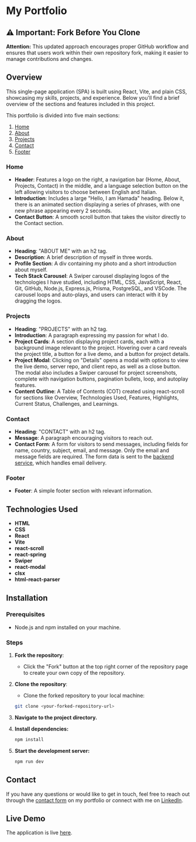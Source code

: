 # My Portfolio

## ⚠️ Important: Fork Before You Clone

**Attention:** This updated approach encourages proper GitHub workflow and ensures that users work within their own repository fork, making it easier to manage contributions and changes.

## Overview

This single-page application (SPA) is built using React, Vite, and plain CSS, showcasing my skills, projects, and experience. Below you'll find a brief overview of the sections and features included in this project.

This portfolio is divided into five main sections:

1. [Home](#home)
2. [About](#about)
3. [Projects](#projects)
4. [Contact](#contact)
5. [Footer](#footer)

### Home

- **Header**: Features a logo on the right, a navigation bar (Home, About, Projects, Contact) in the middle, and a language selection button on the left allowing visitors to choose between English and Italian.
- **Introduction**: Includes a large "Hello, I am Hamada" heading. Below it, there is an animated section displaying a series of phrases, with one new phrase appearing every 2 seconds.
- **Contact Button**: A smooth scroll button that takes the visitor directly to the Contact section.

### About

- **Heading**: "ABOUT ME" with an h2 tag.
- **Description**: A brief description of myself in three words.
- **Profile Section**: A div containing my photo and a short introduction about myself.
- **Tech Stack Carousel**: A Swiper carousel displaying logos of the technologies I have studied, including HTML, CSS, JavaScript, React, Git, GitHub, Node.js, Express.js, Prisma, PostgreSQL, and VSCode. The carousel loops and auto-plays, and users can interact with it by dragging the logos.

### Projects

- **Heading**: "PROJECTS" with an h2 tag.
- **Introduction**: A paragraph expressing my passion for what I do.
- **Project Cards**: A section displaying project cards, each with a background image relevant to the project. Hovering over a card reveals the project title, a button for a live demo, and a button for project details.
- **Project Modal**: Clicking on "Details" opens a modal with options to view the live demo, server repo, and client repo, as well as a close button. The modal also includes a Swiper carousel for project screenshots, complete with navigation buttons, pagination bullets, loop, and autoplay features.
- **Content Outline**: A Table of Contents (COT) created using react-scroll for sections like Overview, Technologies Used, Features, Highlights, Current Status, Challenges, and Learnings.

### Contact

- **Heading**: "CONTACT" with an h2 tag.
- **Message**: A paragraph encouraging visitors to reach out.
- **Contact Form**: A form for visitors to send messages, including fields for name, country, subject, email, and message. Only the email and message fields are required. The form data is sent to the [backend service](https://github.com/Hamada-AB/portfolio-server), which handles email delivery.

### Footer

- **Footer**: A simple footer section with relevant information.

## Technologies Used

- **HTML**
- **CSS**
- **React**
- **Vite**
- **react-scroll**
- **react-spring**
- **Swiper**
- **react-modal**
- **clsx**
- **html-react-parser**

## Installation

### Prerequisites

- Node.js and npm installed on your machine.

### Steps

1. **Fork the repository**:

   - Click the "Fork" button at the top right corner of the repository page to create your own copy of the repository.

2. **Clone the repository**:

   - Clone the forked repository to your local machine:

   ```bash
   git clone <your-forked-repository-url>

   ```

3. **Navigate to the project directory.**

4. **Install dependencies:**

   ```bash
   npm install

   ```

5. **Start the development server:**

   ```bash
   npm run dev

   ```

## Contact

If you have any questions or would like to get in touch, feel free to reach out through the [contact form](https://hmad.netlify.app/) on my portfolio or connect with me on [LinkedIn](https://www.linkedin.com/in/hamada-abdelaal).

## Live Demo

The application is live [here](https://hmad.netlify.app/).
